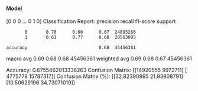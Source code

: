 #### Model
[0 0 0 ... 0 1 0]
Classification Report:
              precision    recall  f1-score   support

           0       0.76      0.60      0.67  24893266
           1       0.61      0.77      0.68  20563095

    accuracy                           0.68  45456361
   macro avg       0.69      0.68      0.68  45456361
weighted avg       0.69      0.68      0.67  45456361

Accuracy: 0.6755462013336263
Confusion Matrix:
[[14920555  9972711]
 [ 4775778 15787317]]
Confusion Matrix (%):
[[32.82390995 21.93908791]
 [10.50629196 34.73071019]]
